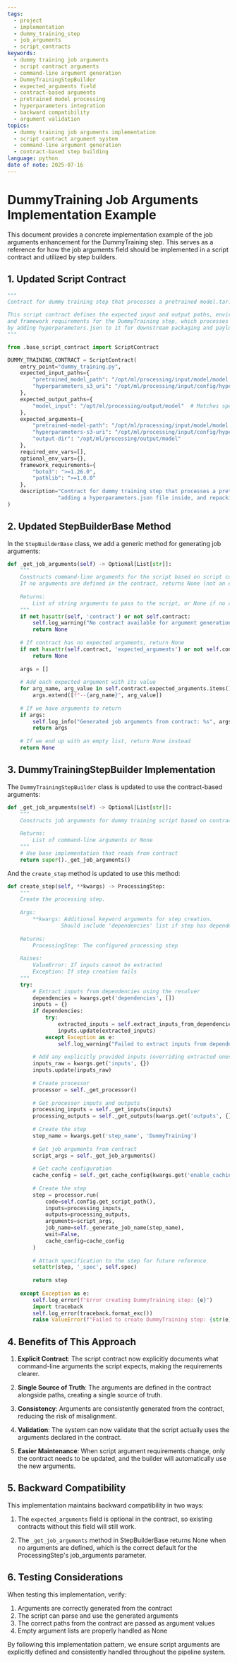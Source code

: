 ```yaml
---
tags:
  - project
  - implementation
  - dummy_training_step
  - job_arguments
  - script_contracts
keywords: 
  - dummy training job arguments
  - script contract arguments
  - command-line argument generation
  - DummyTrainingStepBuilder
  - expected_arguments field
  - contract-based arguments
  - pretrained model processing
  - hyperparameters integration
  - backward compatibility
  - argument validation
topics: 
  - dummy training job arguments implementation
  - script contract argument system
  - command-line argument generation
  - contract-based step building
language: python
date of note: 2025-07-16
---
```

# DummyTraining Job Arguments Implementation Example

This document provides a concrete implementation example of the job arguments enhancement for the DummyTraining step. This serves as a reference for how the job arguments field should be implemented in a script contract and utilized by step builders.

## 1. Updated Script Contract

```python
"""
Contract for dummy training step that processes a pretrained model.tar.gz with hyperparameters.

This script contract defines the expected input and output paths, environment variables,
and framework requirements for the DummyTraining step, which processes a pretrained model
by adding hyperparameters.json to it for downstream packaging and payload steps.
"""

from .base_script_contract import ScriptContract

DUMMY_TRAINING_CONTRACT = ScriptContract(
    entry_point="dummy_training.py",
    expected_input_paths={
        "pretrained_model_path": "/opt/ml/processing/input/model/model.tar.gz",
        "hyperparameters_s3_uri": "/opt/ml/processing/input/config/hyperparameters.json"
    },
    expected_output_paths={
        "model_input": "/opt/ml/processing/output/model"  # Matches specification logical name
    },
    expected_arguments={
        "pretrained-model-path": "/opt/ml/processing/input/model/model.tar.gz",
        "hyperparameters-s3-uri": "/opt/ml/processing/input/config/hyperparameters.json",
        "output-dir": "/opt/ml/processing/output/model"
    },
    required_env_vars=[],
    optional_env_vars={},
    framework_requirements={
        "boto3": ">=1.26.0",
        "pathlib": ">=1.0.0"
    },
    description="Contract for dummy training step that processes a pretrained model.tar.gz by unpacking it, "
                "adding a hyperparameters.json file inside, and repacking it for downstream steps"
)
```

## 2. Updated StepBuilderBase Method

In the `StepBuilderBase` class, we add a generic method for generating job arguments:

```python
def _get_job_arguments(self) -> Optional[List[str]]:
    """
    Constructs command-line arguments for the script based on script contract.
    If no arguments are defined in the contract, returns None (not an empty list).
    
    Returns:
        List of string arguments to pass to the script, or None if no arguments
    """
    if not hasattr(self, 'contract') or not self.contract:
        self.log_warning("No contract available for argument generation")
        return None
        
    # If contract has no expected arguments, return None
    if not hasattr(self.contract, 'expected_arguments') or not self.contract.expected_arguments:
        return None
        
    args = []
    
    # Add each expected argument with its value
    for arg_name, arg_value in self.contract.expected_arguments.items():
        args.extend([f"--{arg_name}", arg_value])
    
    # If we have arguments to return
    if args:
        self.log_info("Generated job arguments from contract: %s", args)
        return args
    
    # If we end up with an empty list, return None instead
    return None
```

## 3. DummyTrainingStepBuilder Implementation

The `DummyTrainingStepBuilder` class is updated to use the contract-based arguments:

```python
def _get_job_arguments(self) -> Optional[List[str]]:
    """
    Constructs job arguments for dummy training script based on contract.
    
    Returns:
        List of command-line arguments or None
    """
    # Use base implementation that reads from contract
    return super()._get_job_arguments()
```

And the `create_step` method is updated to use this method:

```python
def create_step(self, **kwargs) -> ProcessingStep:
    """
    Create the processing step.
    
    Args:
        **kwargs: Additional keyword arguments for step creation.
                 Should include 'dependencies' list if step has dependencies.
                 
    Returns:
        ProcessingStep: The configured processing step
        
    Raises:
        ValueError: If inputs cannot be extracted
        Exception: If step creation fails
    """
    try:
        # Extract inputs from dependencies using the resolver
        dependencies = kwargs.get('dependencies', [])
        inputs = {}
        if dependencies:
            try:
                extracted_inputs = self.extract_inputs_from_dependencies(dependencies)
                inputs.update(extracted_inputs)
            except Exception as e:
                self.log_warning("Failed to extract inputs from dependencies: %s", e)
        
        # Add any explicitly provided inputs (overriding extracted ones)
        inputs_raw = kwargs.get('inputs', {})
        inputs.update(inputs_raw)
        
        # Create processor
        processor = self._get_processor()
        
        # Get processor inputs and outputs
        processing_inputs = self._get_inputs(inputs)
        processing_outputs = self._get_outputs(kwargs.get('outputs', {}))
        
        # Create the step
        step_name = kwargs.get('step_name', 'DummyTraining')
        
        # Get job arguments from contract
        script_args = self._get_job_arguments()
        
        # Get cache configuration
        cache_config = self._get_cache_config(kwargs.get('enable_caching', True))
        
        # Create the step
        step = processor.run(
            code=self.config.get_script_path(),
            inputs=processing_inputs,
            outputs=processing_outputs,
            arguments=script_args,
            job_name=self._generate_job_name(step_name),
            wait=False,
            cache_config=cache_config
        )
        
        # Attach specification to the step for future reference
        setattr(step, '_spec', self.spec)
        
        return step
        
    except Exception as e:
        self.log_error(f"Error creating DummyTraining step: {e}")
        import traceback
        self.log_error(traceback.format_exc())
        raise ValueError(f"Failed to create DummyTraining step: {str(e)}") from e
```

## 4. Benefits of This Approach

1. **Explicit Contract**: The script contract now explicitly documents what command-line arguments the script expects, making the requirements clearer.

2. **Single Source of Truth**: The arguments are defined in the contract alongside paths, creating a single source of truth.

3. **Consistency**: Arguments are consistently generated from the contract, reducing the risk of misalignment.

4. **Validation**: The system can now validate that the script actually uses the arguments declared in the contract.

5. **Easier Maintenance**: When script argument requirements change, only the contract needs to be updated, and the builder will automatically use the new arguments.

## 5. Backward Compatibility

This implementation maintains backward compatibility in two ways:

1. The `expected_arguments` field is optional in the contract, so existing contracts without this field will still work.

2. The `_get_job_arguments` method in StepBuilderBase returns None when no arguments are defined, which is the correct default for the ProcessingStep's job_arguments parameter.

## 6. Testing Considerations

When testing this implementation, verify:

1. Arguments are correctly generated from the contract
2. The script can parse and use the generated arguments
3. The correct paths from the contract are passed as argument values
4. Empty argument lists are properly handled as None

By following this implementation pattern, we ensure script arguments are explicitly defined and consistently handled throughout the pipeline system.
